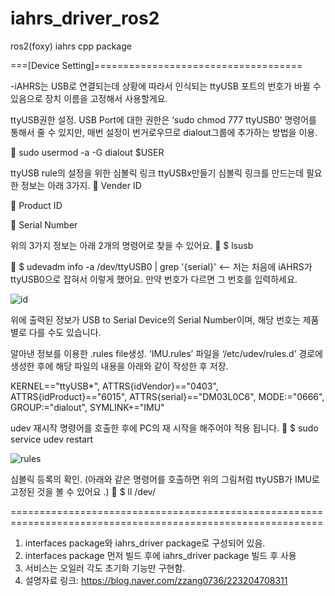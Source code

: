 # iahrs_driver_ros2
ros2(foxy) iahrs cpp package

===[Device Setting]====================================

-iAHRS는 USB로 연결되는데 상황에 따라서 인식되는 ttyUSB 포트의 번호가 바뀔 수 있음으로 장치 이름을 고정해서 사용할게요.

ttyUSB권한 설정.
USB Port에 대한 권한은 ‘sudo chmod 777 ttyUSB0’ 명령어를 통해서 줄 수 있지만, 매번 설정이 번거로우므로 dialout그룹에 추가하는 방법을 이용.

 sudo usermod -a -G dialout $USER

ttyUSB rule의 설정을 위한 심볼릭 링크 ttyUSBx만들기
심볼릭 링크를 만드는데 필요한 정보는 아래 3가지.
 Vender ID

 Product ID

 Serial Number

위의 3가지 정보는 아래 2개의 명령어로 찾을 수 있어요.
 $ lsusb

 $ udevadm info -a /dev/ttyUSB0 | grep '{serial}' <-- 저는 처음에 iAHRS가 ttyUSB0으로 잡혀서 이렇게 했어요. 만약 번호가 다르면 그 번호를 입력하세요.

![id](https://user-images.githubusercontent.com/58063370/153543765-2284bc56-23ce-4a3d-b261-c855f3ec5089.PNG)

위에 출력된 정보가 USB to Serial Device의 Serial Number이며, 해당 번호는 제품별로 다를 수도 있습니다.

알아낸 정보를 이용한 .rules file생성.
‘IMU.rules’ 파일을 ‘/etc/udev/rules.d’ 경로에 생성한 후에 해당 파일의 내용을 아래와 같이 작성한 후 저장.

KERNEL=="ttyUSB*", ATTRS{idVendor}=="0403", ATTRS{idProduct}=="6015", ATTRS{serial}=="DM03L0C6", MODE:="0666", GROUP:="dialout", SYMLINK+="IMU"

udev 재시작 명령어를 호출한 후에 PC의 재 시작을 해주어야 적용 됩니다.
 $ sudo service udev restart

![rules](https://user-images.githubusercontent.com/58063370/153543247-8c446c45-bcab-4ec5-ac96-2550942f5915.PNG)

심볼릭 등록의 확인. (아래와 같은 명령어를 호출하면 위의 그림처럼 ttyUSB가 IMU로 고정된 것을 볼 수 있어요 .)
 $ ll /dev/

============================================================================================================

1) interfaces package와 iahrs_driver package로 구성되어 있음.
2) interfaces package 먼저 빌드 후에 iahrs_driver package 빌드 후 사용
3) 서비스는 오일러 각도 초기화 기능만 구현함.
4) 설명자료 링크: https://blog.naver.com/zzang0736/223204708311
   
